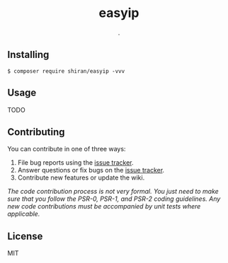 <h1 align="center"> easyip </h1>

<p align="center"> .</p>


## Installing

```shell
$ composer require shiran/easyip -vvv
```

## Usage

TODO

## Contributing

You can contribute in one of three ways:

1. File bug reports using the [issue tracker](https://github.com/shiran/easyip/issues).
2. Answer questions or fix bugs on the [issue tracker](https://github.com/shiran/easyip/issues).
3. Contribute new features or update the wiki.

_The code contribution process is not very formal. You just need to make sure that you follow the PSR-0, PSR-1, and PSR-2 coding guidelines. Any new code contributions must be accompanied by unit tests where applicable._

## License

MIT